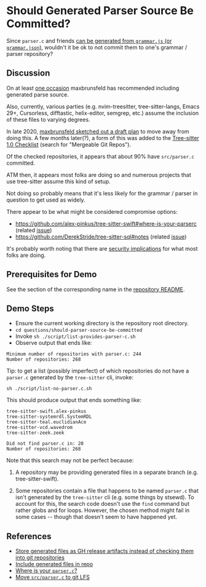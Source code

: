 # Should Generated Parser Source Be Committed?

Since `parser.c` and friends [can be generated from `grammar.js` (or
`grammar.json`)](../generate-subcommand-files/README.md), wouldn't it
be ok to not commit them to one's grammar / parser repository?

## Discussion

On at least [one
occasion](https://github.com/tree-sitter/tree-sitter/issues/447#issuecomment-533303827)
maxbrunsfeld has recommended including generated parse source.

Also, currently, various parties (e.g. nvim-treesitter,
tree-sitter-langs, Emacs 29+, Cursorless, difftastic, helix-editor,
semgrep, etc.) assume the inclusion of these files to varying degrees.

In late 2020, [maxbrunsfeld sketched out a draft
plan](https://github.com/tree-sitter/tree-sitter/issues/730#issuecomment-736018228)
to move away from doing this.  A few months later(?), a form of this
was added to the [Tree-sitter 1.0
Checklist](https://github.com/tree-sitter/tree-sitter/issues/930)
(search for "Mergeable Git Repos").

Of the checked repositories, it appears that about 90% have
`src/parser.c` committed.

ATM then, it appears most folks are doing so and numerous projects
that use tree-sitter assume this kind of setup.

Not doing so probably means that it's less likely for the grammar /
parser in question to get used as widely.

There appear to be what might be considered compromise options:

* https://github.com/alex-pinkus/tree-sitter-swift#where-is-your-parserc
  (related
  [issue](https://github.com/alex-pinkus/tree-sitter-swift/issues/149))
* https://github.com/DerekStride/tree-sitter-sql#notes (related
  [issue](https://github.com/DerekStride/tree-sitter-sql/issues/76))

It's probably worth noting that there are [security
implications](https://github.com/tree-sitter/tree-sitter/issues/1641)
for what most folks are doing.

## Prerequisites for Demo

See the section of the corresponding name in the [repository
README](../../README.md).

## Demo Steps

* Ensure the current working directory is the repository root directory.
* `cd questions/should-parser-source-be-committed`
* Invoke `sh ./script/list-provides-parser-c.sh`
* Observe output that ends like:

```
Minimum number of repositories with parser.c: 244
Number of repositories: 268
```

Tip: to get a list (possibly imperfect) of which repositories do not
have a `parser.c` generated by the `tree-sitter` cli, invoke:

```
sh ./script/list-no-parser.c.sh
```

This should produce output that ends something like:

```
tree-sitter-swift.alex-pinkus
tree-sitter-systemrdl.SystemRDL
tree-sitter-teal.euclidianAce
tree-sitter-vcd.wavedrom
tree-sitter-zeek.zeek

Did not find parser.c in: 20
Number of repositories: 268
```

Note that this search may not be perfect because:

1. A repository may be providing generated files in a separate branch
   (e.g. tree-sitter-swift).

2. Some repositories contain a file that happens to be named
   `parser.c` that isn't generated by the `tree-sitter` cli (e.g. some
   things by stsewd).  To account for this, the search code doesn't
   use the `find` command but rather globs and for loops.  However,
   the chosen method might fail in some cases -- though that doesn't
   seem to have happened yet.

## References

* [Store generated files as GH release artifacts instead of checking them into git repositories](https://github.com/tree-sitter/tree-sitter/issues/730)
* [Include generated files in repo](https://github.com/alex-pinkus/tree-sitter-swift/issues/149)
* [Where is your `parser.c`?](https://github.com/alex-pinkus/tree-sitter-swift#where-is-your-parserc)
* [Move `src/parser.c` to git LFS](https://github.com/tree-sitter/tree-sitter-c-sharp/issues/273)
